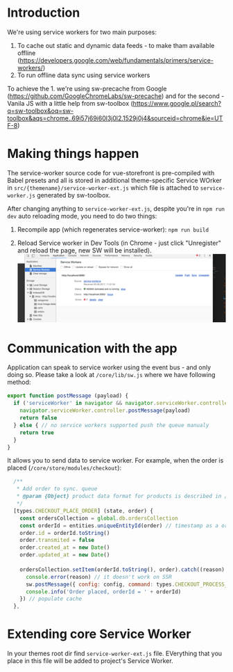 # Introduction

We're using service workers for two main purposes:
1. To cache out static and dynamic data feeds - to make tham available offline (https://developers.google.com/web/fundamentals/primers/service-workers/)
2. To run offline data sync using service workers

To achieve the 1. we're using sw-precache from Google (https://github.com/GoogleChromeLabs/sw-precache) and for the second - Vanila JS with a little help from sw-toolbox (https://www.google.pl/search?q=sw-toolbox&oq=sw-toolbox&aqs=chrome..69i57j69i60l3j0l2.1529j0j4&sourceid=chrome&ie=UTF-8)

# Making things happen

The service-worker source code for vue-storefront is pre-compiled with Babel presets and all is stored in additional theme-specific Service WOrker in `src/{themename}/service-worker-ext.js` which file is attached to `service-worker.js` generated by sw-toolbox.

After changing anything to `service-worker-ext.js`, despite you're in `npm run dev` auto reloading mode, you need to do two things:

1. Recompile app (which regenerates service-worker):
`npm run build`

2. Reload Service worker in Dev Tools (in Chrome - just click "Unregister" and reload the page, new SW will be installed).
![How to work with service-workers in Chrome](chrome-dev-console.png)


# Communication with the app

Application can speak to service worker using the event bus - and only doing so. Please take a look at `/core/lib/sw.js` where we have following method:

```js
export function postMessage (payload) {
  if ('serviceWorker' in navigator && navigator.serviceWorker.controller) { // check if it's properly installed
    navigator.serviceWorker.controller.postMessage(payload)
    return false
  } else { // no service workers supported push the queue manualy
    return true
  }
}
```

It allows you to send data to service worker. For example, when the order is placed (`/core/store/modules/checkout`):

```js
  /**
   * Add order to sync. queue
   * @param {Object} product data format for products is described in /doc/ElasticSearch data formats.md
   */
  [types.CHECKOUT_PLACE_ORDER] (state, order) {
    const ordersCollection = global.db.ordersCollection
    const orderId = entities.uniqueEntityId(order) // timestamp as a order id is not the best we can do but it's enough
    order.id = orderId.toString()
    order.transmited = false
    order.created_at = new Date()
    order.updated_at = new Date()

    ordersCollection.setItem(orderId.toString(), order).catch((reason) => {
      console.error(reason) // it doesn't work on SSR
      sw.postMessage({ config: config, command: types.CHECKOUT_PROCESS_QUEUE }) // process checkout queue
      console.info('Order placed, orderId = ' + orderId)
    }) // populate cache
  },

```
# Extending core Service Worker

In your themes root dir find `service-worker-ext.js` file. EVerything that you place in this file will be added to project's Service Worker.
